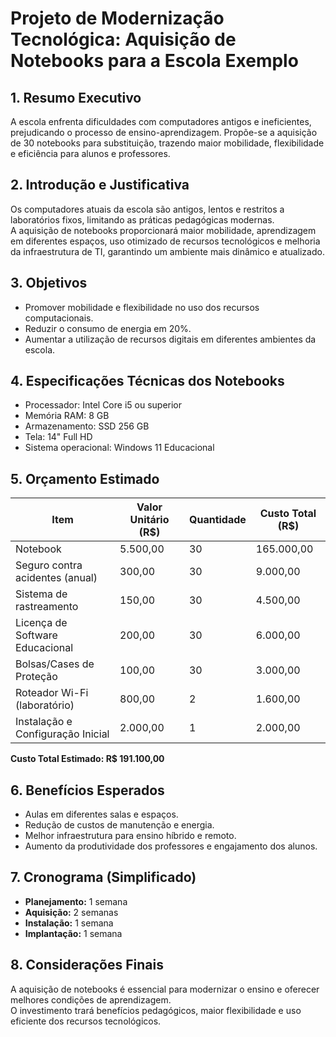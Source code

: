 # Projeto de Modernização Tecnológica: Aquisição de Notebooks para a Escola Exemplo

## 1. Resumo Executivo
A escola enfrenta dificuldades com computadores antigos e ineficientes, prejudicando o processo de ensino-aprendizagem. Propõe-se a aquisição de 30 notebooks para substituição, trazendo maior mobilidade, flexibilidade e eficiência para alunos e professores.

## 2. Introdução e Justificativa
Os computadores atuais da escola são antigos, lentos e restritos a laboratórios fixos, limitando as práticas pedagógicas modernas.  
A aquisição de notebooks proporcionará maior mobilidade, aprendizagem em diferentes espaços, uso otimizado de recursos tecnológicos e melhoria da infraestrutura de TI, garantindo um ambiente mais dinâmico e atualizado.

## 3. Objetivos
- Promover mobilidade e flexibilidade no uso dos recursos computacionais.
- Reduzir o consumo de energia em 20%.
- Aumentar a utilização de recursos digitais em diferentes ambientes da escola.

## 4. Especificações Técnicas dos Notebooks
- Processador: Intel Core i5 ou superior
- Memória RAM: 8 GB
- Armazenamento: SSD 256 GB
- Tela: 14" Full HD
- Sistema operacional: Windows 11 Educacional

## 5. Orçamento Estimado

| Item                              | Valor Unitário (R$) | Quantidade | Custo Total (R$)  |
|-----------------------------------|---------------------|------------|-------------------|
| Notebook                          | 5.500,00            | 30         | 165.000,00        |
| Seguro contra acidentes (anual)   | 300,00              | 30         | 9.000,00          |
| Sistema de rastreamento           | 150,00              | 30         | 4.500,00          |
| Licença de Software Educacional   | 200,00              | 30         | 6.000,00          |
| Bolsas/Cases de Proteção          | 100,00              | 30         | 3.000,00          |
| Roteador Wi-Fi (laboratório)      | 800,00              | 2          | 1.600,00          |
| Instalação e Configuração Inicial | 2.000,00            | 1          | 2.000,00          |

**Custo Total Estimado: R$ 191.100,00**

## 6. Benefícios Esperados
- Aulas em diferentes salas e espaços.
- Redução de custos de manutenção e energia.
- Melhor infraestrutura para ensino híbrido e remoto.
- Aumento da produtividade dos professores e engajamento dos alunos.

## 7. Cronograma (Simplificado)
- **Planejamento:** 1 semana
- **Aquisição:** 2 semanas
- **Instalação:** 1 semana
- **Implantação:** 1 semana

## 8. Considerações Finais
A aquisição de notebooks é essencial para modernizar o ensino e oferecer melhores condições de aprendizagem.  
O investimento trará benefícios pedagógicos, maior flexibilidade e uso eficiente dos recursos tecnológicos.
